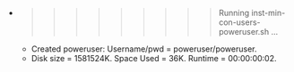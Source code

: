 * >>>>>>>>> Running inst-min-con-users-poweruser.sh ...
  * Created poweruser: Username/pwd = poweruser/poweruser.
  * Disk size = 1581524K. Space Used = 36K. Runtime = 00:00:00:02.
